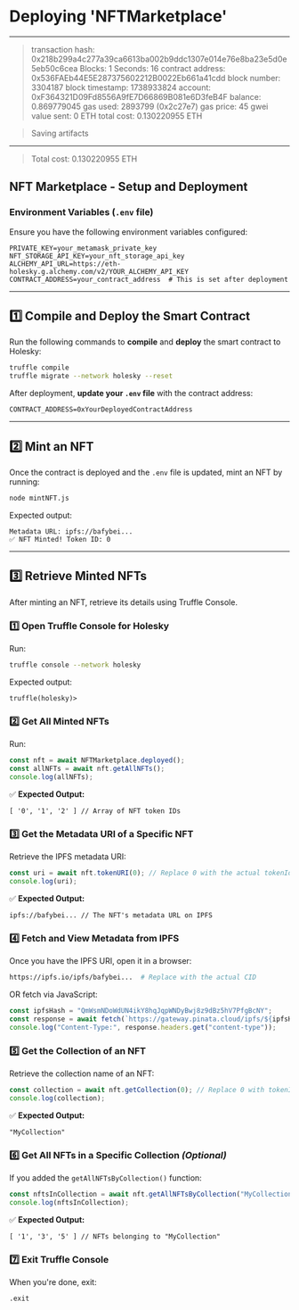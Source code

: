 # Deploying 'NFTMarketplace'
--------------------------
> transaction hash:    0x218b299a4c277a39ca6613ba002b9ddc1307e014e76e8ba23e5d0e5eb50c6cea
> Blocks: 1            Seconds: 16
> contract address:    0x536FAEb44E5E287375602212B0022Eb661a41cdd
> block number:        3304187
> block timestamp:     1738933824
> account:             0xF364321D09Fd8556A9fE7D66869B081e6D3feB4F
> balance:             0.869779045
> gas used:            2893799 (0x2c27e7)
> gas price:           45 gwei
> value sent:          0 ETH
> total cost:          0.130220955 ETH

> Saving artifacts
-------------------------------------
> Total cost:         0.130220955 ETH

## NFT Marketplace - Setup and Deployment

### **Environment Variables (`.env` file)**
Ensure you have the following environment variables configured:

```env
PRIVATE_KEY=your_metamask_private_key
NFT_STORAGE_API_KEY=your_nft_storage_api_key
ALCHEMY_API_URL=https://eth-holesky.g.alchemy.com/v2/YOUR_ALCHEMY_API_KEY
CONTRACT_ADDRESS=your_contract_address  # This is set after deployment
```

---

## **1️⃣ Compile and Deploy the Smart Contract**
Run the following commands to **compile** and **deploy** the smart contract to Holesky:

```bash
truffle compile
truffle migrate --network holesky --reset
```

After deployment, **update your `.env` file** with the contract address:
```env
CONTRACT_ADDRESS=0xYourDeployedContractAddress
```

---

## **2️⃣ Mint an NFT**
Once the contract is deployed and the `.env` file is updated, mint an NFT by running:

```bash
node mintNFT.js
```

Expected output:
```
Metadata URL: ipfs://bafybei...
✅ NFT Minted! Token ID: 0
```

---

## **3️⃣ Retrieve Minted NFTs**
After minting an NFT, retrieve its details using Truffle Console.

### **1️⃣ Open Truffle Console for Holesky**
Run:
```bash
truffle console --network holesky
```
Expected output:
```
truffle(holesky)>
```

### **2️⃣ Get All Minted NFTs**
Run:
```javascript
const nft = await NFTMarketplace.deployed();
const allNFTs = await nft.getAllNFTs();
console.log(allNFTs);
```
✅ **Expected Output:**
```
[ '0', '1', '2' ] // Array of NFT token IDs
```

### **3️⃣ Get the Metadata URI of a Specific NFT**
Retrieve the IPFS metadata URI:
```javascript
const uri = await nft.tokenURI(0); // Replace 0 with the actual tokenId
console.log(uri);
```
✅ **Expected Output:**
```
ipfs://bafybei... // The NFT's metadata URL on IPFS
```

### **4️⃣ Fetch and View Metadata from IPFS**
Once you have the IPFS URI, open it in a browser:
```bash
https://ipfs.io/ipfs/bafybei...  # Replace with the actual CID
```
OR fetch via JavaScript:
```javascript
const ipfsHash = "QmWsmNDoWdUN4ikY8hqJqpWNDyBwj8z9dBz5hV7PfgBcNY";
const response = await fetch(`https://gateway.pinata.cloud/ipfs/${ipfsHash}`);
console.log("Content-Type:", response.headers.get("content-type"));

```

### **5️⃣ Get the Collection of an NFT**
Retrieve the collection name of an NFT:
```javascript
const collection = await nft.getCollection(0); // Replace 0 with tokenId
console.log(collection);
```
✅ **Expected Output:**
```
"MyCollection"
```

### **6️⃣ Get All NFTs in a Specific Collection** *(Optional)*
If you added the `getAllNFTsByCollection()` function:
```javascript
const nftsInCollection = await nft.getAllNFTsByCollection("MyCollection");
console.log(nftsInCollection);
```
✅ **Expected Output:**
```
[ '1', '3', '5' ] // NFTs belonging to "MyCollection"
```

### **7️⃣ Exit Truffle Console**
When you're done, exit:
```bash
.exit
```

